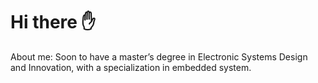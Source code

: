# Hi there :raised_hand:
About me:
Soon to have a master’s degree in Electronic Systems Design and Innovation, with a specialization in embedded system.

